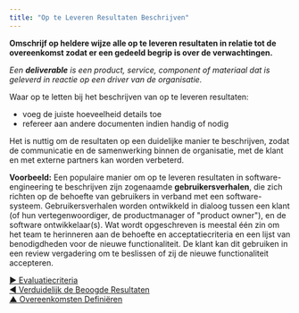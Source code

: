 ```yaml
---
title: "Op te Leveren Resultaten Beschrijven"
---
```



**Omschrijf op heldere wijze alle op te leveren resultaten in relatie tot de overeenkomst zodat er een gedeeld begrip is over de verwachtingen.**

_Een **deliverable** is een product, service, component of materiaal dat is geleverd in reactie op een driver van de organisatie._

Waar op te letten bij het beschrijven van op te leveren resultaten:

- voeg de juiste hoeveelheid details toe
- refereer aan andere documenten indien handig of nodig

Het is nuttig om de resultaten op een duidelijke manier te beschrijven, zodat de communicatie en de samenwerking binnen de organisatie, met de klant en met externe partners kan worden verbeterd.

**Voorbeeld:** Een populaire manier om op te leveren resultaten in software-engineering te beschrijven zijn zogenaamde **gebruikersverhalen**, die zich richten op de behoefte van gebruikers in verband met een software-systeem. Gebruikersverhalen worden ontwikkeld in dialoog tussen een klant (of hun vertegenwoordiger, de productmanager of "product owner"), en de software ontwikkelaar(s). Wat wordt opgeschreven is meestal één zin om het team te herinneren aan de behoefte en acceptatiecriteria en een lijst van benodigdheden voor de nieuwe functionaliteit. De klant kan dit gebruiken in een review vergadering om te beslissen of zij de nieuwe functionaliteit accepteren.

[&#9654; Evaluatiecriteria](evaluation-criteria.html)<br/>[&#9664; Verduidelijk de Beoogde Resultaten](clarify-intended-outcome.html)<br/>[&#9650; Overeenkomsten Definiëren](defining-agreements.html)


